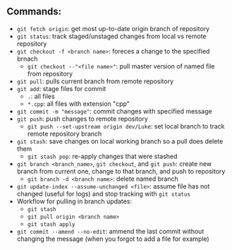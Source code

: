 ## Commands:
- `git fetch origin`: get most up-to-date origin branch of repository
- `git status`: track staged/unstaged changes from local vs remote repository
- `git checkout -f <branch name>`: foreces a change to the specified brnach
  - `git checkout --"<file name>"`: pull master version of named file from repository
- `git pull`: pulls current branch from remote repository
- `git add`: stage files for commit
  - `.`: all files
  - `*.cpp`: all files with extension "cpp"
- `git commit -m "message"`: commit changes with specified message
- `git push`: push changes to remote repository
  - `git push --set-upstream origin dev/Luke`: set local branch to track remote repository branch
- `git stash`: save changes on local working branch so a pull does delete them
  - `git stash pop`: re-apply changes that were stashed
- `git branch <branch_name>`, `git checkout`, and `git push`: create new branch from current one, change to that branch, and push to repository
  - `git branch -d <branch name>`: delete named branch
- `git update-index --assume-unchanged <file>`: assume file has not changed (useful for logs) and stop tracking with `git status`
- Workflow for pulling in branch updates:
  - `git stash`
  - `git pull origin <branch name>`
  - `git stash apply`
- `git commit --amend --no-edit`: ammend the last commit without changing the message (when you forgot to add a file for example)
